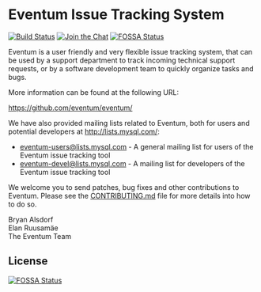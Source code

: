 Eventum Issue Tracking System
=============================

[![Build Status][travis-badge]][travis-url]
[![Join the Chat][gitter-badge]][gitter-url]
[![FOSSA Status](https://app.fossa.io/api/projects/git%2Bgithub.com%2Feventum%2Feventum.svg?type=shield)](https://app.fossa.io/projects/git%2Bgithub.com%2Feventum%2Feventum?ref=badge_shield)

Eventum is a user friendly and very flexible issue tracking system, that can
be used by a support department to track incoming technical support requests,
or by a software development team to quickly organize tasks and bugs.

More information can be found at the following URL:

  https://github.com/eventum/eventum/

We have also provided mailing lists related to Eventum, both for users and
potential developers at http://lists.mysql.com/:

 - [eventum-users@lists.mysql.com][1] - A general mailing list for users of the Eventum issue tracking tool
 - [eventum-devel@lists.mysql.com][2] - A mailing list for developers of the Eventum issue tracking tool

We welcome you to send patches, bug fixes and other contributions to Eventum.
Please see the [CONTRIBUTING.md](CONTRIBUTING.md) file for more details into how to do so.

Bryan Alsdorf  
Elan Ruusamäe  
The Eventum Team

  [1]: http://news.gmane.org/gmane.comp.bug-tracking.eventum.user
  [2]: http://news.gmane.org/gmane.comp.bug-tracking.eventum.devel
[travis-badge]: https://travis-ci.org/eventum/eventum.svg?branch=master
[travis-url]: https://travis-ci.org/eventum/eventum
[gitter-badge]: https://badges.gitter.im/Join%20Chat.svg
[gitter-url]: https://gitter.im/eventum/eventum


## License
[![FOSSA Status](https://app.fossa.io/api/projects/git%2Bgithub.com%2Feventum%2Feventum.svg?type=large)](https://app.fossa.io/projects/git%2Bgithub.com%2Feventum%2Feventum?ref=badge_large)
